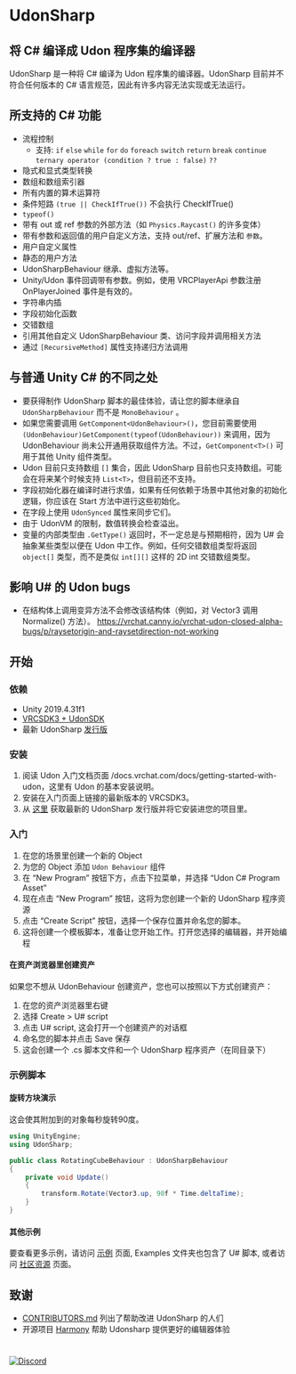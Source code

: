 # UdonSharp

## 将 C# 编译成 Udon 程序集的编译器

UdonSharp 是一种将 C# 编译为 Udon 程序集的编译器。UdonSharp 目前并不符合任何版本的 C# 语言规范，因此有许多内容无法实现或无法运行。

## 所支持的 C# 功能
- 流程控制
    - 支持: `if` `else` `while` `for` `do` `foreach` `switch` `return` `break` `continue` `ternary operator (condition ? true : false)` `??`
- 隐式和显式类型转换
- 数组和数组索引器
- 所有内置的算术运算符
- 条件短路 `(true || CheckIfTrue())` 不会执行 CheckIfTrue()
- `typeof()`
- 带有 out 或 ref 参数的外部方法（如 `Physics.Raycast()` 的许多变体）
- 带有参数和返回值的用户自定义方法，支持 out/ref、扩展方法和 `参数`。
- 用户自定义属性
- 静态的用户方法
- UdonSharpBehaviour 继承、虚拟方法等。
- Unity/Udon 事件回调带有参数。例如，使用 VRCPlayerApi 参数注册 OnPlayerJoined 事件是有效的。
- 字符串内插
- 字段初始化函数
- 交错数组
- 引用其他自定义 UdonSharpBehaviour 类、访问字段并调用相关方法
- 通过 `[RecursiveMethod]` 属性支持递归方法调用

## 与普通 Unity C# 的不同之处
- 要获得制作 UdonSharp 脚本的最佳体验，请让您的脚本继承自 `UdonSharpBehaviour` 而不是 `MonoBehaviour` 。
- 如果您需要调用 `GetComponent<UdonBehaviour>()`，您目前需要使用 `(UdonBehaviour)GetComponent(typeof(UdonBehaviour))` 来调用，因为 UdonBehaviour 尚未公开通用获取组件方法。不过，`GetComponent<T>()` 可用于其他 Unity 组件类型。
- Udon 目前只支持数组 `[]` 集合，因此 UdonSharp 目前也只支持数组。可能会在将来某个时候支持 `List<T>`，但目前还不支持。
- 字段初始化器在编译时进行求值，如果有任何依赖于场景中其他对象的初始化逻辑，你应该在 Start 方法中进行这些初始化。
- 在字段上使用 `UdonSynced` 属性来同步它们。
- 由于 UdonVM 的限制，数值转换会检查溢出。
- 变量的内部类型由 `.GetType()` 返回时，不一定总是与预期相符，因为 U# 会抽象某些类型以便在 Udon 中工作。例如，任何交错数组类型将返回 `object[]` 类型，而不是类似 `int[][]` 这样的 2D int 交错数组类型。

## 影响 U# 的 Udon bugs
- 在结构体上调用变异方法不会修改该结构体（例如，对 Vector3 调用 Normalize() 方法）。 https://vrchat.canny.io/vrchat-udon-closed-alpha-bugs/p/raysetorigin-and-raysetdirection-not-working

## 开始

### 依赖
- Unity 2019.4.31f1
- [VRCSDK3 + UdonSDK](https://vrchat.com/home/download)
- 最新 UdonSharp [发行版](https://github.com/vrchat-community/UdonSharp/releases/latest)

### 安装
1. 阅读 Udon 入门文档页面 /docs.vrchat.com/docs/getting-started-with-udon，这里有 Udon 的基本安装说明。
2. 安装在入门页面上链接的最新版本的 VRCSDK3。
3. 从 [这里](https://github.com/vrchat-community/UdonSharp/releases/latest) 获取最新的 UdonSharp 发行版并将它安装进您的项目里。

### 入门
1. 在您的场景里创建一个新的 Object
2. 为您的 Object 添加 `Udon Behaviour` 组件
3. 在 “New Program” 按钮下方，点击下拉菜单，并选择 “Udon C# Program Asset”
4. 现在点击 “New Program” 按钮，这将为您创建一个新的 UdonSharp 程序资源
5. 点击 “Create Script” 按钮，选择一个保存位置并命名您的脚本。
6. 这将创建一个模板脚本，准备让您开始工作。打开您选择的编辑器，并开始编程

#### 在资产浏览器里创建资产

如果您不想从 UdonBehaviour 创建资产，您也可以按照以下方式创建资产：
1. 在您的资产浏览器里右键
2. 选择 Create > U# script
3. 点击 U# script, 这会打开一个创建资产的对话框
4. 命名您的脚本并点击 Save 保存
5. 这会创建一个 .cs 脚本文件和一个 UdonSharp 程序资产（在同目录下）

### 示例脚本

#### 旋转方块演示

这会使其附加到的对象每秒旋转90度。

```cs
using UnityEngine;
using UdonSharp;

public class RotatingCubeBehaviour : UdonSharpBehaviour
{
    private void Update()
    {
        transform.Rotate(Vector3.up, 90f * Time.deltaTime);
    }
}
```

#### 其他示例

要查看更多示例，请访问 [示例](https://github.com/Merlin-san/UdonSharp/wiki/examples) 页面, Examples 文件夹也包含了 U# 脚本, 或者访问 [社区资源](https://github.com/Merlin-san/UdonSharp/wiki/community-resources) 页面。

## 致谢

- [CONTRIBUTORS.md](https://github.com/vrchat-community/UdonSharp/blob/master/CONTRIBUTORS.md) 列出了帮助改进 UdonSharp 的人们
- 开源项目 [Harmony](https://github.com/pardeike/Harmony) 帮助 Udonsharp 提供更好的编辑器体验


# 
[![Discord](https://img.shields.io/badge/Discord-Merlin%27s%20Discord%20Server-blueviolet?logo=discord)](https://discord.gg/Ub2n8ZA)
